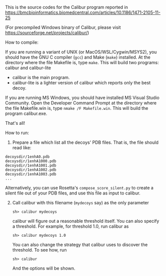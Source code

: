 This is the source codes for the Calibur program reported in https://bmcbioinformatics.biomedcentral.com/articles/10.1186/1471-2105-11-25

(For precompiled Windows binary of Calibur, please visit https://sourceforge.net/projects/calibur/)

How to compile:

   If you are running a variant of UNIX (or MacOS/WSL/Cygwin/MSYS2), you should have the GNU C compiler (`gcc`) and Make (`make`) installed.
   At the directory where the file Makefile is, type `make`.
   This will build two programs: calibur and calibur-lite
   
   - calibur is the main program.
   - calibur-lite is a lighter version of calibur which reports only the best decoy.

   If you are running MS Windows, you should have installed MS Visual Studio Community.
   Open the Developer Command Prompt at the directory where the file Makefile.win is, type `nmake /F Makefile.win`.
   This will build the program calibur.exe.

   That's all!

How to run:

1. Prepare a file which list all the decoys' PDB files.
   That is, the file should read like:
```
decoysdir/1enhA0.pdb
decoysdir/1enhA1000.pdb
decoysdir/1enhA1001.pdb
decoysdir/1enhA1002.pdb
decoysdir/1enhA1003.pdb
...
```
   Alternatively, you can use Rosetta's `compose_score_silent.py` to create a
   silent file out of your PDB files, and use this file as input to calibur.

2. Call calibur with this filename (`mydecoys` say) as the only parameter

   `sh> calibur mydecoys`

   calibur will figure out a reasonable threshold itself. You can also specify
   a threshold. For example, for threshold 1.0, run calibur as

   `sh> calibur mydecoys 1.0`

   You can also change the strategy that calibur uses to discover the
   threshold. To see how, run

   `sh> calibur`

   And the options will be shown.

